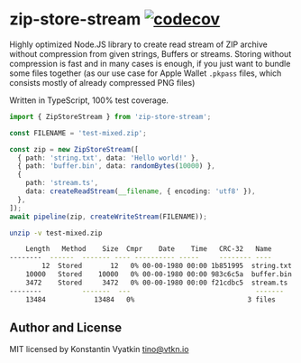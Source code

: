 # zip-store-stream [![codecov](https://codecov.io/gh/walletpass/zip-store-stream/branch/master/graph/badge.svg)](https://codecov.io/gh/walletpass/zip-store-stream)

Highly optimized Node.JS library to create read stream of ZIP archive without compression from given strings, Buffers or streams.
Storing without compression is fast and in many cases is enough, if you just want to bundle some files together (as our use case for Apple Wallet `.pkpass` files, which consists mostly of already compressed PNG files)

Written in TypeScript, 100% test coverage.

```ts
import { ZipStoreStream } from 'zip-store-stream';

const FILENAME = 'test-mixed.zip';

const zip = new ZipStoreStream([
  { path: 'string.txt', data: 'Hello world!' },
  { path: 'buffer.bin', data: randomBytes(10000) },
  {
    path: 'stream.ts',
    data: createReadStream(__filename, { encoding: 'utf8' }),
  },
]);
await pipeline(zip, createWriteStream(FILENAME));
```

```sh
unzip -v test-mixed.zip

    Length   Method    Size  Cmpr    Date    Time   CRC-32   Name
--------  ------  ------- ---- ---------- -----     -------- ----
        12  Stored       12   0% 00-00-1980 00:00 1b851995  string.txt
    10000   Stored    10000   0% 00-00-1980 00:00 983c6c5a  buffer.bin
    3472    Stored     3472   0% 00-00-1980 00:00 f21cdbc5  stream.ts
--------          -------  ---                               -------
    13484            13484   0%                            3 files

```

## Author and License

MIT licensed by Konstantin Vyatkin <tino@vtkn.io>
